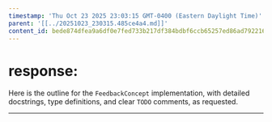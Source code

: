 ```yaml
---
timestamp: 'Thu Oct 23 2025 23:03:15 GMT-0400 (Eastern Daylight Time)'
parent: '[[../20251023_230315.485ce4a4.md]]'
content_id: bede874dfea9a6df0e7fed733b217df384bdbf6ccb65257ed86ad792216a30b8
---
```


# response:

Here is the outline for the `FeedbackConcept` implementation, with detailed docstrings, type definitions, and clear `TODO` comments, as requested.

***
